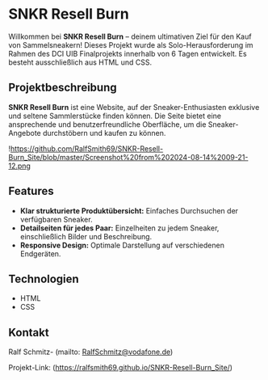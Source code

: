 # SNKR Resell Burn

Willkommen bei **SNKR Resell Burn** – deinem ultimativen Ziel für den Kauf von Sammelsneakern! Dieses Projekt wurde als Solo-Herausforderung im Rahmen des DCI UIB Finalprojekts innerhalb von 6 Tagen entwickelt. Es besteht ausschließlich aus HTML und CSS.

## Projektbeschreibung

**SNKR Resell Burn** ist eine Website, auf der Sneaker-Enthusiasten exklusive und seltene Sammlerstücke finden können. Die Seite bietet eine ansprechende und benutzerfreundliche Oberfläche, um die Sneaker-Angebote durchstöbern und kaufen zu können.

!https://github.com/RalfSmith69/SNKR-Resell-Burn_Site/blob/master/Screenshot%20from%202024-08-14%2009-21-12.png

## Features

- **Klar strukturierte Produktübersicht:** Einfaches Durchsuchen der verfügbaren Sneaker.
- **Detailseiten für jedes Paar:** Einzelheiten zu jedem Sneaker, einschließlich Bilder und Beschreibung.
- **Responsive Design:** Optimale Darstellung auf verschiedenen Endgeräten.

## Technologien

- HTML
- CSS


## Kontakt

Ralf Schmitz- (mailto: RalfSchmitz@vodafone.de)

Projekt-Link: (https://ralfsmith69.github.io/SNKR-Resell-Burn_Site/)
